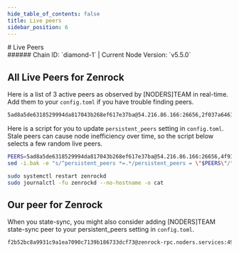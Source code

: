 ```yaml
---
hide_table_of_contents: false
title: Live peers
sidebar_position: 6
---
```


<div class="h1-with-icon icon-zenrock">
# Live Peers
</div>
###### Chain ID: `diamond-1` | Current Node Version: `v5.5.0`

## All Live Peers for Zenrock
Here is a list of 3 active peers as observed by [NODERS]TEAM in real-time. Add them to your `config.toml` if you have trouble finding peers.

```bash
5ad8a5de6318529994da817043b268ef617e37ba@54.216.86.166:26656,2f037a6461c012f3296ab1815b3c47843bcd7c3a@65.109.69.119:59656,4f93fec81eadc205dee1b63e766cc33d9f2e6767@54.195.115.195:26656
```

Here is a script for you to update `persistent_peers` setting in `config.toml`. Stale peers can cause node inefficiency over time, so the script below selects a few random live peers.

```bash
PEERS=5ad8a5de6318529994da817043b268ef617e37ba@54.216.86.166:26656,4f93fec81eadc205dee1b63e766cc33d9f2e6767@54.195.115.195:26656,2f037a6461c012f3296ab1815b3c47843bcd7c3a@65.109.69.119:59656
sed -i.bak -e "s/^persistent_peers *=.*/persistent_peers = \"$PEERS\"/" ~/.zrchain/config/config.toml

sudo systemctl restart zenrockd
sudo journalctl -fu zenrockd --no-hostname -o cat
```

## Our peer for Zenrock
When you state-sync, you might also consider adding [NODERS]TEAM state-sync peer to your persistent_peers setting in `config.toml`.

```bash
f2b52bc8a9931c9a1ea7090c7139b186733dcf73@zenrock-rpc.noders.services:49556
```
